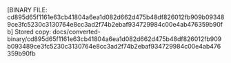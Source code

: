 [BINARY FILE: cd895d65f1161e63cb41804a6ea1d082d662d475b48df826012fb909b093489ce3fc5230c3130764e8cc3ad2f74b2ebaf934729984c00e4ab476359b90fb]
Stored copy: docs/converted-binary/cd895d65f1161e63cb41804a6ea1d082d662d475b48df826012fb909b093489ce3fc5230c3130764e8cc3ad2f74b2ebaf934729984c00e4ab476359b90fb
